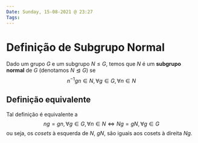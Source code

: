```yaml
---
Date: Sunday, 15-08-2021 @ 23:27
Tags:
---
```

# Definição de Subgrupo Normal
Dado um grupo $G$ e um subgrupo $N \leq G$, temos que $N$ é um **subgrupo normal** de $G$ (denotamos $N \trianglelefteq G$) se 
$$n^{-1} g n \in N, \forall g \in G, \forall n \in N$$

## Definição equivalente
Tal definição é equivalente a 
$$ng = gn, \forall g \in G, \forall n \in N \iff Ng = gN, \forall g \in G$$
ou seja, os *cosets* à esquerda de $N$, $gN$, são iguais aos cosets à direita $Ng$. 